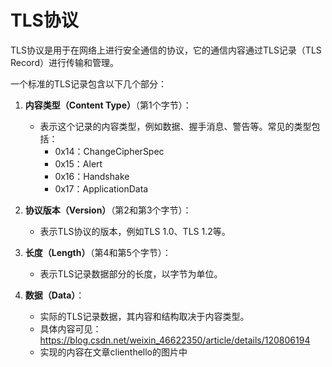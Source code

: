 # TLS协议

TLS协议是用于在网络上进行安全通信的协议，它的通信内容通过TLS记录（TLS Record）进行传输和管理。

一个标准的TLS记录包含以下几个部分：

1. **内容类型（Content Type）**（第1个字节）：
    - 表示这个记录的内容类型，例如数据、握手消息、警告等。常见的类型包括：
        - 0x14：ChangeCipherSpec
        - 0x15：Alert
        - 0x16：Handshake
        - 0x17：ApplicationData

2. **协议版本（Version）**（第2和第3个字节）：
    - 表示TLS协议的版本，例如TLS 1.0、TLS 1.2等。

3. **长度（Length）**（第4和第5个字节）：
    - 表示TLS记录数据部分的长度，以字节为单位。

4. **数据（Data）**：
    - 实际的TLS记录数据，其内容和结构取决于内容类型。
   - 具体内容可见：https://blog.csdn.net/weixin_46622350/article/details/120806194
   - 实现的内容在文章clienthello的图片中


